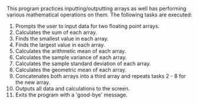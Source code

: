 This program practices inputting/outputting arrays as well has performing various mathematical 
operations on them. The following tasks are executed:

1. Prompts the user to input data for two floating point arrays.
2. Calculates the sum of each array.
3. Finds the smallest value in each array. 
4. Finds the largest value in each array.
5. Calculates the arithmetic mean of each array.
6. Calculates the sample variance of each array.
7. Calculates the sample standard deviation of each array.
8. Calculates the geometric mean of each array.
9. Concatenates both arrays into a third array and repeats tasks 2 - 8 for the new array.
10. Outputs all data and calculations to the screen.
11. Exits the program with a 'good-bye' message.
